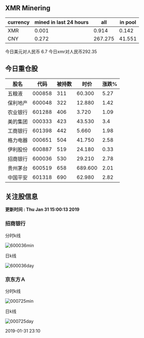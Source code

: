## XMR Minering

|currency|mined in last 24 hours|all|in pool|
|---|---|---|---|
|XMR|0.001|0.914|0.142|
|CNY|0.272|267.275|41.551|

今日美元对人民币 6.7	今日xmr对人民币292.35


## 今日重仓股 

|股名|代码|被持数|时价|涨跌%|
|---|---|---|---|---|
|五粮液|000858|311|60.300|5.27|
|保利地产|600048|322|12.880|1.42|
|农业银行|601288|406|3.720|1.09|
|美的集团|000333|423|43.530|3.4|
|工商银行|601398|442|5.660|1.98|
|格力电器|000651|504|41.750|2.58|
|伊利股份|600887|519|24.180|0.33|
|招商银行|600036|530|29.210|2.78|
|贵州茅台|600519|658|689.600|2.01|
|中国平安|601318|690|62.980|2.82|

## 关注股信息
**更新时间 : Thu Jan 31 15:00:13 2019**
### 招商银行 
分时k线

![600036min](http://image.sinajs.cn/newchart/min/n/sh600036.gif)

日k线

![600036day](http://image.sinajs.cn/newchart/daily/n/sh600036.gif)

### 京东方Ａ 
分时k线

![000725min](http://image.sinajs.cn/newchart/min/n/sz000725.gif)

日k线

![000725day](http://image.sinajs.cn/newchart/daily/n/sz000725.gif)

2019-01-31 23:10